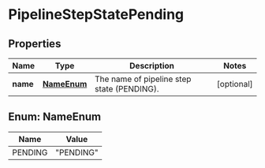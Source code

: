 # PipelineStepStatePending

## Properties
Name | Type | Description | Notes
------------ | ------------- | ------------- | -------------
**name** | [**NameEnum**](#NameEnum) | The name of pipeline step state (PENDING). |  [optional]

<a name="NameEnum"></a>
## Enum: NameEnum
Name | Value
---- | -----
PENDING | &quot;PENDING&quot;
